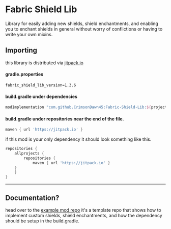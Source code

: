 # Fabric Shield Lib
Library for easily adding new shields, shield enchantments, and enabling you to enchant shields in general without worry of conflictions or having to write your own mixins.

## Importing
this library is distributed via [jitpack.io](https://jitpack.io/#CrimsonDawn45/Fabric-Shield-Lib)

#### gradle.properties
```properties
fabric_shield_lib_version=1.3.6
```

#### **build.gradle** under dependencies
```gradle
modImplementation "com.github.CrimsonDawn45:Fabric-Shield-Lib:${project.fabric_shield_lib_version}-${project.minecraft_version}"
```

#### **build.gradle** under repositories near the end of the file.
```gradle
maven { url 'https://jitpack.io' }
```

if this mod is your only dependency it should look something like this.
```gradle
repositories {
    allprojects {
        repositories {
            maven { url 'https://jitpack.io' }
	}
    }
}
```

- - - -

## Documentation?
head over to the [example mod repo](https://github.com/CrimsonDawn45/Fabric-Shield-Lib-Example-Mod) it's a template repo that shows how to implement custom shields, shield enchantments, and how the dependency should be setup in the build.gradle.
